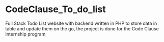 # CodeClause_To_do_list

Full Stack Todo List website with backend written in PHP to store data in table and update them on the go, the project is done for the Code 
Clause Internship program
 
